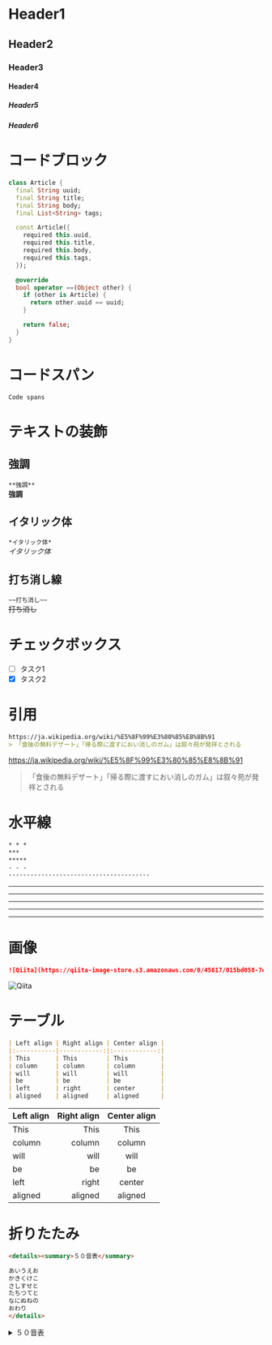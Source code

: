 # Header1
## Header2
### Header3
#### Header4
##### Header5
##### Header6

# コードブロック
```dart
class Article {
  final String uuid;
  final String title;
  final String body;
  final List<String> tags;

  const Article({
    required this.uuid,
    required this.title,
    required this.body,
    required this.tags,
  });

  @override
  bool operator ==(Object other) {
    if (other is Article) {
      return other.uuid == uuid;
    }

    return false;
  }
}
```

# コードスパン
`Code spans`

# テキストの装飾
## 強調
`**強調**`  
**強調**

## イタリック体
`*イタリック体*`  
*イタリック体*

## 打ち消し線
`~~打ち消し~~`  
~~打ち消し~~

# チェックボックス
- [ ] タスク1
- [x] タスク2

# 引用
```markdown
https://ja.wikipedia.org/wiki/%E5%8F%99%E3%80%85%E8%8B%91
> 「食後の無料デザート」「帰る際に渡すにおい消しのガム」は叙々苑が発祥とされる
```
https://ja.wikipedia.org/wiki/%E5%8F%99%E3%80%85%E8%8B%91
> 「食後の無料デザート」「帰る際に渡すにおい消しのガム」は叙々苑が発祥とされる

# 水平線
```markdown
* * *
***
*****
- - -
---------------------------------------
```
* * *
***
*****
- - -
---------------------------------------

# 画像
```markdown
![Qiita](https://qiita-image-store.s3.amazonaws.com/0/45617/015bd058-7ea0-e6a5-b9cb-36a4fb38e59c.png "Qiita")
```
![Qiita](https://qiita-image-store.s3.amazonaws.com/0/45617/015bd058-7ea0-e6a5-b9cb-36a4fb38e59c.png "Qiita")

# テーブル
```markdown
| Left align | Right align | Center align |
|:-----------|------------:|:------------:|
| This       | This        | This         |
| column     | column      | column       |
| will       | will        | will         |
| be         | be          | be           |
| left       | right       | center       |
| aligned    | aligned     | aligned      |
```

| Left align | Right align | Center align |
|:-----------|------------:|:------------:|
| This       | This        | This         |
| column     | column      | column       |
| will       | will        | will         |
| be         | be          | be           |
| left       | right       | center       |
| aligned    | aligned     | aligned      |

# 折りたたみ
```markdown
<details><summary>５０音表</summary>

あいうえお
かきくけこ
さしすせと
たちつてと
なにぬねの
おわり
</details>
```

<details><summary>５０音表</summary>

あいうえお
かきくけこ
さしすせと
たちつてと
なにぬねの
おわり
</details>